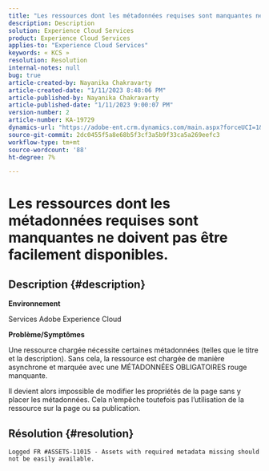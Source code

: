 ```yaml
---
title: "Les ressources dont les métadonnées requises sont manquantes ne doivent pas être facilement disponibles"
description: Description
solution: Experience Cloud Services
product: Experience Cloud Services
applies-to: "Experience Cloud Services"
keywords: « KCS »
resolution: Resolution
internal-notes: null
bug: true
article-created-by: Nayanika Chakravarty
article-created-date: "1/11/2023 8:48:06 PM"
article-published-by: Nayanika Chakravarty
article-published-date: "1/11/2023 9:00:07 PM"
version-number: 2
article-number: KA-19729
dynamics-url: "https://adobe-ent.crm.dynamics.com/main.aspx?forceUCI=1&pagetype=entityrecord&etn=knowledgearticle&id=d5fa8c3c-f191-ed11-aad1-6045bd0065b6"
source-git-commit: 2dc0455f5a8e68b5f3cf3a5b9f33ca5a269eefc3
workflow-type: tm+mt
source-wordcount: '88'
ht-degree: 7%

---
```


# Les ressources dont les métadonnées requises sont manquantes ne doivent pas être facilement disponibles.

## Description {#description}


<b>Environnement</b>

Services Adobe Experience Cloud

<b>Problème/Symptômes</b>

Une ressource chargée nécessite certaines métadonnées (telles que le titre et la description). Sans cela, la ressource est chargée de manière asynchrone et marquée avec une MÉTADONNÉES OBLIGATOIRES rouge manquante.

Il devient alors impossible de modifier les propriétés de la page sans y placer les métadonnées. Cela n’empêche toutefois pas l’utilisation de la ressource sur la page ou sa publication.


## Résolution {#resolution}


`Logged FR #ASSETS-11015 - Assets with required metadata missing should not be easily available.`
